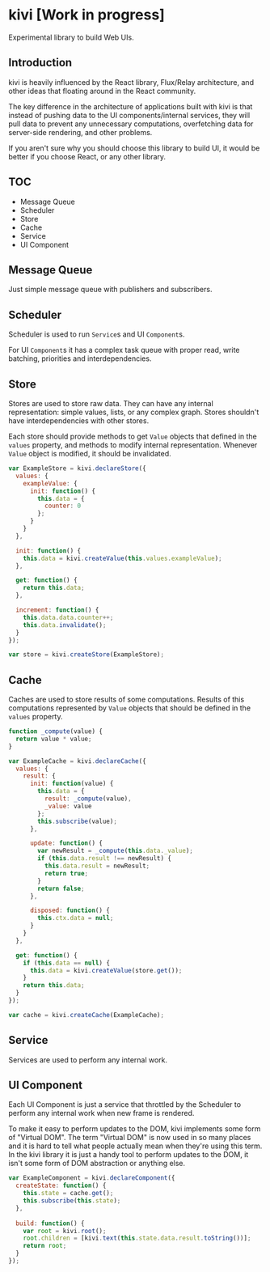 # kivi [Work in progress]

Experimental library to build Web UIs.

## Introduction

kivi is heavily influenced by the React library, Flux/Relay
architecture, and other ideas that floating around in the React
community.

The key difference in the architecture of applications built with kivi
is that instead of pushing data to the UI components/internal
services, they will pull data to prevent any unnecessary computations,
overfetching data for server-side rendering, and other problems.

If you aren't sure why you should choose this library to build UI, it
would be better if you choose React, or any other library.

## TOC

- Message Queue
- Scheduler
- Store
- Cache
- Service
- UI Component

## Message Queue

Just simple message queue with publishers and subscribers.

## Scheduler

Scheduler is used to run `Service`s and UI `Component`s.

For UI `Component`s it has a complex task queue with proper read,
write batching, priorities and interdependencies.

## Store

Stores are used to store raw data. They can have any internal
representation: simple values, lists, or any complex graph. Stores
shouldn't have interdependencies with other stores.

Each store should provide methods to get `Value` objects that defined
in the `values` property, and methods to modify internal
representation. Whenever `Value` object is modified, it should be
invalidated.

```javascript
var ExampleStore = kivi.declareStore({
  values: {
    exampleValue: {
      init: function() {
        this.data = {
          counter: 0
        };
      }
    }
  },

  init: function() {
    this.data = kivi.createValue(this.values.exampleValue);
  },

  get: function() {
    return this.data;
  },

  increment: function() {
    this.data.data.counter++;
    this.data.invalidate();
  }
});

var store = kivi.createStore(ExampleStore);
```

## Cache

Caches are used to store results of some computations. Results of this
computations represented by `Value` objects that should be defined in
the `values` property.

```javascript
function _compute(value) {
  return value * value;
}

var ExampleCache = kivi.declareCache({
  values: {
    result: {
      init: function(value) {
        this.data = {
          result: _compute(value),
          _value: value
        };
        this.subscribe(value);
      },

      update: function() {
        var newResult = _compute(this.data._value);
        if (this.data.result !== newResult) {
          this.data.result = newResult;
          return true;
        }
        return false;
      },

      disposed: function() {
        this.ctx.data = null;
      }
    }
  },

  get: function() {
    if (this.data == null) {
      this.data = kivi.createValue(store.get());
    }
    return this.data;
  }
});

var cache = kivi.createCache(ExampleCache);
```

## Service

Services are used to perform any internal work.

## UI Component

Each UI Component is just a service that throttled by the Scheduler to
perform any internal work when new frame is rendered.

To make it easy to perform updates to the DOM, kivi implements some
form of "Virtual DOM". The term "Virtual DOM" is now used in so many
places and it is hard to tell what people actually mean when they're using
this term. In the kivi library it is just a handy tool to perform updates
to the DOM, it isn't some form of DOM abstraction or anything else.

```javascript
var ExampleComponent = kivi.declareComponent({
  createState: function() {
    this.state = cache.get();
    this.subscribe(this.state);
  },
  
  build: function() {
    var root = kivi.root();
    root.children = [kivi.text(this.state.data.result.toString())];
    return root;
  }
});
```
